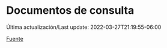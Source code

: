 # Documentos de consulta

Última actualización/Last update: 2022-03-27T21:19:55-06:00

 [Fuente](https://coronavirus.gob.mx/documentos-de-consulta/)
